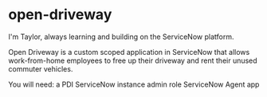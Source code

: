 # open-driveway

I'm Taylor, always learning and building on the ServiceNow platform. 

Open Driveway is a custom scoped application in ServiceNow that allows work-from-home employees to free up their driveway and rent their unused commuter vehicles. 

You will need: 
a PDI ServiceNow instance
admin role
ServiceNow Agent app 
